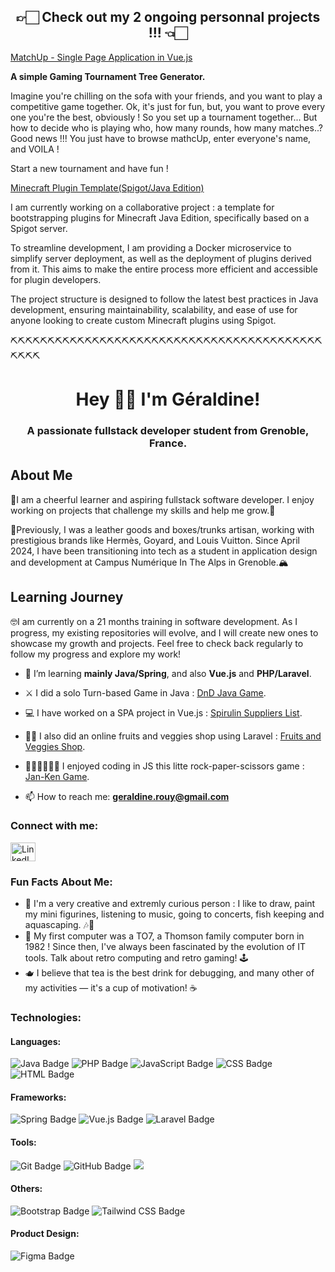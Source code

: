 <h2 align="center">👉🏻 Check out my 2 ongoing personnal projects !!! 👈🏻</h2>

[MatchUp - Single Page Application in Vue.js](https://github.com/GeraldineRouy/match_up)

<strong>A simple Gaming Tournament Tree Generator.</strong>

Imagine you're chilling on the sofa with your friends, and you want to play a competitive game together. Ok, it's just for fun, but, you want to prove every one you're the best, obviously !
So you set up a tournament together... But how to decide who is playing who, how many rounds, how many matches..?
Good news !!! You just have to browse mathcUp, enter everyone's name, and VOILA !

Start a new tournament and have fun !


[Minecraft Plugin Template(Spigot/Java Edition)](https://github.com/GeraldineRouy/spigot_plugin_template/tree/master)

I am currently working on a collaborative project : a template for bootstrapping plugins for Minecraft Java Edition, specifically based on a Spigot server.

To streamline development, I am providing a Docker microservice to simplify server deployment, as well as the deployment of plugins derived from it. This aims to make the entire process more efficient and accessible for plugin developers.

The project structure is designed to follow the latest best practices in Java development, ensuring maintainability, scalability, and ease of use for anyone looking to create custom Minecraft plugins using Spigot.

⛏⛏⛏⛏⛏⛏⛏⛏⛏⛏⛏⛏⛏⛏⛏⛏⛏⛏⛏⛏⛏⛏⛏⛏⛏⛏⛏⛏⛏⛏⛏⛏⛏⛏⛏⛏⛏⛏⛏⛏⛏⛏⛏⛏⛏⛏

<h1 align="center">Hey 👋🏻 I'm Géraldine!</h1>
<h3 align="center">A passionate fullstack developer student from Grenoble, France.</h3>

## About Me

🤩I am a cheerful learner and aspiring fullstack software developer. I enjoy working on projects that challenge my skills and help me grow.🥰

👜Previously, I was a leather goods and boxes/trunks artisan, working with prestigious brands like Hermès, Goyard, and Louis Vuitton. Since April 2024, I have been transitioning into tech as a student in application design and development at Campus Numérique In The Alps in Grenoble.🏔

## Learning Journey

🤓I am currently on a 21 months training in software development. As I progress, my existing repositories will evolve, and I will create new ones to showcase my growth and projects. Feel free to check back regularly to follow my progress and explore my work!

  
- 🌱 I’m learning **mainly Java/Spring**, and also **Vue.js** and **PHP/Laravel**.

- ⚔ I did a solo Turn-based Game in Java : [DnD Java Game](https://github.com/GeraldineRouy/java_dnd_game).
  
- 💻 I have worked on a SPA project in Vue.js : [Spirulin Suppliers List](https://github.com/GeraldineRouy/public_spa_spirulin_suppliers_project).
  
- 🍉🥦 I also did an online fruits and veggies shop using Laravel : [Fruits and Veggies Shop](https://github.com/GeraldineRouy/fruits-and-veggies-shop).
  
- ✊🏻✋🏻✌🏻 I enjoyed coding in JS this litte rock-paper-scissors game : [Jan-Ken Game](https://github.com/GeraldineRouy/jan-ken-js-game).

- 📫 How to reach me: **geraldine.rouy@gmail.com**

<h3 align="left">Connect with me:</h3>
<p align="left">
  <a href="https://www.linkedin.com/in/geraldine-rouy/" target="blank">
    <img align="center" src="https://raw.githubusercontent.com/rahuldkjain/github-profile-readme-generator/master/src/images/icons/Social/linked-in-alt.svg" alt="LinkedIn" height="30" width="40" />
  </a>
</p>

<h3 align="left">Fun Facts About Me:</h3>
<ul>
  <li>🎨 I'm a very creative and extremly curious person : I like to draw, paint my mini figurines, listening to music, going to concerts, fish keeping and aquascaping. 🎶🐠</li>
  <li>🤖 My first computer was a TO7, a Thomson family computer born in 1982 ! Since then, I've always been fascinated by the evolution of IT tools. Talk about retro computing and retro gaming! 🕹️</li>
  <li>🫖 I believe that tea is the best drink for debugging, and many other of my activities — it's a cup of motivation! ☕</li>
</ul>

<h3 align="left">Technologies:</h3>

<h4>Languages:</h4>
<p align="left">
  <img src="https://img.shields.io/badge/Java-007396?style=for-the-badge&logo=java&logoColor=white" alt="Java Badge"/>
  <img src="https://img.shields.io/badge/PHP-777BB3?style=for-the-badge&logo=php&logoColor=white" alt="PHP Badge"/>
  <img src="https://img.shields.io/badge/JavaScript-F7DF1E?style=for-the-badge&logo=javascript&logoColor=black" alt="JavaScript Badge"/>
  <img src="https://img.shields.io/badge/CSS-1572B6?style=for-the-badge&logo=css3&logoColor=white" alt="CSS Badge"/>
  <img src="https://img.shields.io/badge/HTML-E34F26?style=for-the-badge&logo=html5&logoColor=white" alt="HTML Badge"/>
</p>

<h4>Frameworks:</h4>
<p align="left">
  <img src="https://img.shields.io/badge/Spring-6DB33F?style=for-the-badge&logo=spring&logoColor=white" alt="Spring Badge"/>
  <img src="https://img.shields.io/badge/Vue.js-42b883?style=for-the-badge&logo=vue.js&logoColor=white" alt="Vue.js Badge"/>
  <img src="https://img.shields.io/badge/Laravel-FF2D20?style=for-the-badge&logo=laravel&logoColor=white" alt="Laravel Badge"/>
</p>

<h4>Tools:</h4>
<p align="left">
  <img src="https://img.shields.io/badge/Git-F05032?style=for-the-badge&logo=git&logoColor=white" alt="Git Badge"/>
  <img src="https://img.shields.io/badge/GitHub-181717?style=for-the-badge&logo=github&logoColor=white" alt="GitHub Badge"/>
  <img src="https://img.shields.io/badge/docker-%230db7ed.svg?style=for-the-badge&logo=docker&logoColor=white"/>
</p>

<h4>Others:</h4>
<p align="left">
  <img src="https://img.shields.io/badge/Bootstrap-7952B3?style=for-the-badge&logo=bootstrap&logoColor=white" alt="Bootstrap Badge"/>
  <img src="https://img.shields.io/badge/Tailwind%20CSS-06B6D4?style=for-the-badge&logo=tailwind-css&logoColor=white" alt="Tailwind CSS Badge"/>
</p>

<h4>Product Design:</h4>
<p align="left">
  <img src="https://img.shields.io/badge/Figma-F24E1E?style=for-the-badge&logo=figma&logoColor=white" alt="Figma Badge"/>
</p>

